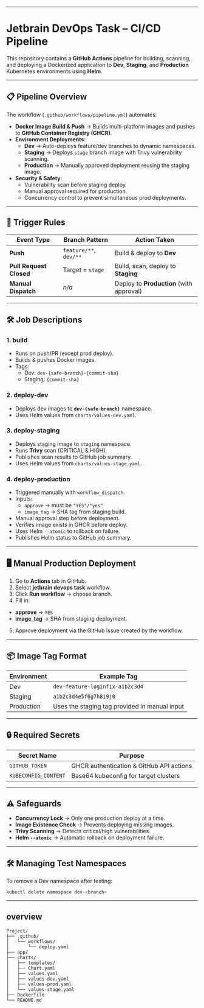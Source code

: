 
---

# Jetbrain DevOps Task – CI/CD Pipeline

This repository contains a **GitHub Actions** pipeline for building, scanning, and deploying a Dockerized application to **Dev**, **Staging**, and **Production** Kubernetes environments using **Helm**.

---

## 📋 Pipeline Overview

The workflow (`.github/workflows/pipeline.yml`) automates:

- **Docker Image Build & Push** → Builds multi-platform images and pushes to **GitHub Container Registry (GHCR)**.
- **Environment Deployments**:
  - **Dev** → Auto-deploys feature/dev branches to dynamic namespaces.
  - **Staging** → Deploys `stage` branch image with Trivy vulnerability scanning.
  - **Production** → Manually approved deployment reusing the staging image.
- **Security & Safety**:
  - Vulnerability scan before staging deploy.
  - Manual approval required for production.
  - Concurrency control to prevent simultaneous prod deployments.

---

## 🚀 Trigger Rules

| Event Type              | Branch Pattern             | Action Taken                  |
|-------------------------|----------------------------|--------------------------------|
| **Push**                | `feature/**`, `dev/**`     | Build & deploy to **Dev**     |
| **Pull Request Closed** | Target = `stage`            | Build, scan, deploy to **Staging** |
| **Manual Dispatch**     | _n/a_                       | Deploy to **Production** (with approval) |

---

## 🛠 Job Descriptions

### **1. build**
- Runs on push/PR (except prod deploy).
- Builds & pushes Docker images.
- Tags:
  - Dev: `dev-{safe-branch}-{commit-sha}`
  - Staging: `{commit-sha}`

### **2. deploy-dev**
- Deploys dev images to **`dev-{safe-branch}`** namespace.
- Uses Helm values from `charts/values-dev.yaml`.

### **3. deploy-staging**
- Deploys staging image to `staging` namespace.
- Runs **Trivy** scan (CRITICAL & HIGH).
- Publishes scan results to GitHub job summary.
- Uses Helm values from `charts/values-stage.yaml`.

### **4. deploy-production**
- Triggered manually with `workflow_dispatch`.
- Inputs:
  - `approve` → must be `"YES"/"yes"`
  - `image_tag` → SHA tag from staging build.
- Manual approval step before deployment.
- Verifies image exists in GHCR before deploy.
- Uses Helm `--atomic` to rollback on failure.
- Publishes Helm status to GitHub job summary.

---

## 🖥 Manual Production Deployment

1. Go to **Actions** tab in GitHub.
2. Select **jetbrain devops task** workflow.
3. Click **Run workflow** → choose branch.
4. Fill in:
  - **approve** → `YES`
  - **image_tag** → SHA from staging deployment.
5. Approve deployment via the GitHub Issue created by the workflow.

---

## 📦 Image Tag Format

| Environment | Example Tag                                         |
|-------------|------------------------------------------------------|
| Dev         | `dev-feature-loginfix-a1b2c3d4`                      |
| Staging     | `a1b2c3d4e5f6g7h8i9j0`                               |
| Production  | Uses the staging tag provided in manual input        |

---

## 🔒 Required Secrets

| Secret Name               | Purpose                                   |
|---------------------------|-------------------------------------------|
| `GITHUB_TOKEN`            | GHCR authentication & GitHub API actions |
| `KUBECONFIG_CONTENT`      | Base64 kubeconfig for target clusters     |

---

## ⚠ Safeguards

- **Concurrency Lock** → Only one production deploy at a time.
- **Image Existence Check** → Prevents deploying missing images.
- **Trivy Scanning** → Detects critical/high vulnerabilities.
- **Helm `--atomic`** → Automatic rollback on deployment failure.
---

## 🛠 Managing Test Namespaces

To remove a Dev namespace after testing:

```bash
kubectl delete namespace dev-<branch>
```
---

## overview

```
Project/
├── .github/
│   └── workflows/
│       └── deploy.yaml
├── app/
├── charts/
│   ├── templates/
│   ├── Chart.yaml
│   ├── values.yaml
│   ├── values-dev.yaml
│   ├── values-prod.yaml
│   └── values-stage.yaml
├── Dockerfile
└── README.md
```
